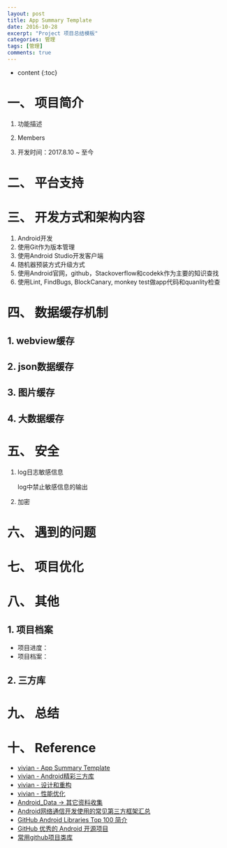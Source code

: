 ```yaml
---
layout: post
title: App Summary Template
date: 2016-10-28
excerpt: "Project 项目总结模板"
categories: 管理 
tags: [管理]
comments: true
---
```


* content
{:toc}


# 一、 项目简介

1. 功能描述

2. Members

3. 开发时间：2017.8.10 ~ 至今

# 二、 平台支持

# 三、 开发方式和架构内容

1. Android开发
2. 使用Git作为版本管理
3. 使用Android Studio开发客户端
4. 随机器预装方式升级方式
5. 使用Android官网，github，Stackoverflow和codekk作为主要的知识查找
6. 使用Lint, FindBugs, BlockCanary, monkey test做app代码和quanlity检查

# 四、 数据缓存机制

## 1. webview缓存

## 2. json数据缓存

## 3. 图片缓存

## 4. 大数据缓存

# 五、 安全

1. log日志敏感信息

    log中禁止敏感信息的输出

2. 加密

# 六、 遇到的问题

# 七、 项目优化

# 八、 其他

## 1. 项目档案

- 项目进度：
- 项目档案：

## 2. 三方库

# 九、 总结

# 十、 Reference

- [vivian - App Summary Template](http://vivianking6855.github.io/2016/10/28/App-Summary-Template/)
- [vivian - Android精彩三方库](http://vivianking6855.github.io/2017/09/27/Android-ThirdParty-Library/)
- [vivian - 设计和重构](http://vivianking6855.github.io/2017/03/30/Android-Design-Refactoring/)
- [vivian - 性能优化](http://vivianking6855.github.io/2017/02/27/Android-optimization-1-method/)
- [Android_Data -> 其它资料收集](https://github.com/Freelander/Android_Data)
- [Android网络通信开发使用的常见第三方框架汇总](http://blog.csdn.net/liuhaomatou/article/details/44857005)
- [GitHub Android Libraries Top 100 简介]( https://github.com/Freelander/Android_Data/blob/master/Android-Librarys-Top-100.md?hmsr=toutiao.io&amp;utm_medium=toutiao.io&amp;utm_source=toutiao.io)
- [GitHub 优秀的 Android 开源项目](http://blog.csdn.net/shulianghan/article/details/18046021)
- [常用github项目类库](http://www.csdn123.com/html/topnews201408/14/2714.htm)
